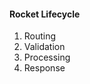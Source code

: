 #### Rocket Lifecycle

1. Routing
2. Validation
3. Processing
4. Response


<aside class="notes">
</aside>
